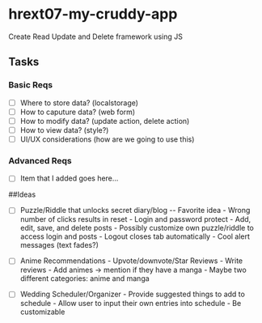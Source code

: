 # hrext07-my-cruddy-app
Create Read Update and Delete framework using JS


## Tasks

### Basic Reqs
- [ ] Where to store data? (localstorage)
- [ ] How to caputure data? (web form)
- [ ] How to modify data? (update action, delete action)
- [ ] How to view data? (style?)
- [ ] UI/UX considerations (how are we going to use this)

### Advanced Reqs
- [ ] Item that I added goes here...


##Ideas
- [ ] Puzzle/Riddle that unlocks secret diary/blog  -- Favorite idea
		- Wrong number of clicks results in reset
		- Login and password protect
		- Add, edit, save, and delete posts
		- Possibly customize own puzzle/riddle to access login and posts
		- Logout closes tab automatically
		- Cool alert messages (text fades?)
- [ ] Anime Recommendations
		- Upvote/downvote/Star Reviews
		- Write reviews
		- Add animes -> mention if they have a manga
		- Maybe two different categories: anime and manga
- [ ] Wedding Scheduler/Organizer
		- Provide suggested things to add to schedule
		- Allow user to input their own entries into schedule
		- Be customizable

